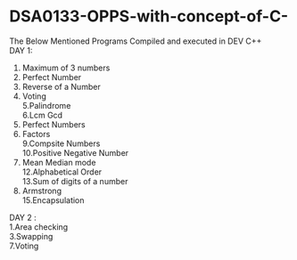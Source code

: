 # DSA0133-OPPS-with-concept-of-C-
The Below Mentioned Programs Compiled and executed in DEV C++                       
DAY 1:
1. Maximum of 3 numbers
2. Perfect Number          
3. Reverse of a Number       
4. Voting                      
5.Palindrome                   
6.Lcm Gcd                    
7. Perfect Numbers                 
8. Factors                     
9.Compsite Numbers                 
10.Positive Negative Number     
11. Mean Median mode           
12.Alphabetical Order          
13.Sum of digits of a number       
14. Armstrong                   
15.Encapsulation               

DAY 2 :                                  
1.Area checking                          
3.Swapping                                   
7.Voting                                         
